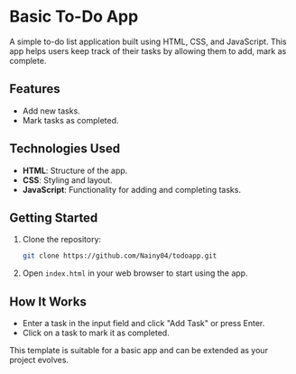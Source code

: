 # Basic To-Do App

A simple to-do list application built using HTML, CSS, and JavaScript. This app helps users keep track of their tasks by allowing them to add, mark as complete.

## Features

- Add new tasks.
- Mark tasks as completed.

## Technologies Used

- **HTML**: Structure of the app.
- **CSS**: Styling and layout.
- **JavaScript**: Functionality for adding and completing tasks.

## Getting Started

1. Clone the repository:
   ```bash
   git clone https://github.com/Nainy04/todoapp.git
   ```
2. Open `index.html` in your web browser to start using the app.

## How It Works

- Enter a task in the input field and click "Add Task" or press Enter.
- Click on a task to mark it as completed.







This template is suitable for a basic app and can be extended as your project evolves.
